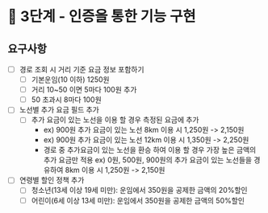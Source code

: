 # 🚀 3단계 - 인증을 통한 기능 구현

## 요구사항

- [ ] 경로 조회 시 거리 기준 요금 정보 포함하기
  - [ ] 기본운임(10 이하) 1250원
  - [ ] 거리 10~50 이면 5마다 100원 추가
  - [ ] 50 초과시 8마다 100원
- [ ] 노선별 추가 요금 필드 추가
  - [ ] 추가 요금이 있는 노선을 이용 할 경우 측정된 요금에 추가
    - ex) 900원 추가 요금이 있는 노선 8km 이용 시 1,250원 -> 2,150원
    - ex) 900원 추가 요금이 있는 노선 12km 이용 시 1,350원 -> 2,250원
    - 경로 중 추가요금이 있는 노선을 환승 하여 이용 할 경우 가장 높은 금액의 추가 요금만 적용
ex) 0원, 500원, 900원의 추가 요금이 있는 노선들을 경유하여 8km 이용 시 1,250원 -> 2,150원
- [ ] 연령별 할인 정책 추가
  - [ ] 청소년(13세 이상 19세 미만): 운임에서 350원을 공제한 금액의 20%할인
  - [ ] 어린이(6세 이상 13세 미만): 운임에서 350원을 공제한 금액의 50%할인
